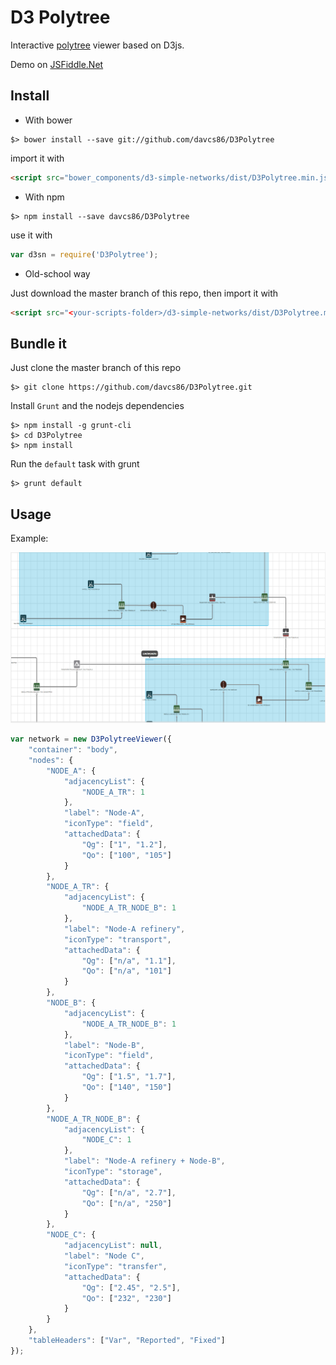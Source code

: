 # D3 Polytree

Interactive [polytree](https://www.google.com/search?q=polytree) viewer based on D3js.

Demo on [JSFiddle.Net](https://jsfiddle.net/davcs86/bffszf0d/2/)

## Install

- With bower

```shell
$> bower install --save git://github.com/davcs86/D3Polytree
```

import it with

```html
<script src="bower_components/d3-simple-networks/dist/D3Polytree.min.js"></script>
```

- With npm

```shell
$> npm install --save davcs86/D3Polytree
```

use it with

```js
var d3sn = require('D3Polytree');
```

- Old-school way
 
Just download the master branch of this repo, then import it with 

```html
<script src="<your-scripts-folder>/d3-simple-networks/dist/D3Polytree.min.js"></script>
```

## Bundle it

Just clone the master branch of this repo

```shell
$> git clone https://github.com/davcs86/D3Polytree.git
```

Install `Grunt` and the nodejs dependencies

```shell
$> npm install -g grunt-cli
$> cd D3Polytree
$> npm install
```

Run the `default` task with grunt

```shell
$> grunt default
```


## Usage

Example:

![Alt text](/dist/screenshot.png?raw=true "Example")

```js
var network = new D3PolytreeViewer({
    "container": "body",
    "nodes": {
        "NODE_A": {
            "adjacencyList": {
                "NODE_A_TR": 1
            },
            "label": "Node-A",
            "iconType": "field",
            "attachedData": {
                "Qg": ["1", "1.2"],
                "Qo": ["100", "105"]
            }
        },
        "NODE_A_TR": {
            "adjacencyList": {
                "NODE_A_TR_NODE_B": 1
            },
            "label": "Node-A refinery",
            "iconType": "transport",
            "attachedData": {
                "Qg": ["n/a", "1.1"],
                "Qo": ["n/a", "101"]
            }
        },
        "NODE_B": {
            "adjacencyList": {
                "NODE_A_TR_NODE_B": 1
            },
            "label": "Node-B",
            "iconType": "field",
            "attachedData": {
                "Qg": ["1.5", "1.7"],
                "Qo": ["140", "150"]
            }
        },
        "NODE_A_TR_NODE_B": {
            "adjacencyList": {
                "NODE_C": 1
            },
            "label": "Node-A refinery + Node-B",
            "iconType": "storage",
            "attachedData": {
                "Qg": ["n/a", "2.7"],
                "Qo": ["n/a", "250"]
            }
        },
        "NODE_C": {
            "adjacencyList": null,
            "label": "Node C",
            "iconType": "transfer",
            "attachedData": {
                "Qg": ["2.45", "2.5"],
                "Qo": ["232", "230"]
            }
        }
    },
    "tableHeaders": ["Var", "Reported", "Fixed"]
});
```
